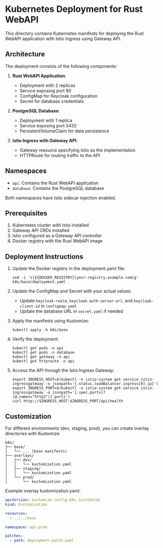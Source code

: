 # Kubernetes Deployment for Rust WebAPI

This directory contains Kubernetes manifests for deploying the Rust WebAPI application with Istio Ingress using Gateway API.

## Architecture

The deployment consists of the following components:

1. **Rust WebAPI Application**:
   - Deployment with 2 replicas
   - Service exposing port 80
   - ConfigMap for Keycloak configuration
   - Secret for database credentials

2. **PostgreSQL Database**:
   - Deployment with 1 replica
   - Service exposing port 5432
   - PersistentVolumeClaim for data persistence

3. **Istio Ingress with Gateway API**:
   - Gateway resource specifying Istio as the implementation
   - HTTPRoute for routing traffic to the API

## Namespaces

- `api`: Contains the Rust WebAPI application
- `database`: Contains the PostgreSQL database

Both namespaces have Istio sidecar injection enabled.

## Prerequisites

1. Kubernetes cluster with Istio installed
2. Gateway API CRDs installed
3. Istio configured as a Gateway API controller
4. Docker registry with the Rust WebAPI image

## Deployment Instructions

1. Update the Docker registry in the deployment.yaml file:
   ```
   sed -i 's|${DOCKER_REGISTRY}|your-registry.example.com|g' k8s/base/deployment.yaml
   ```

2. Update the ConfigMap and Secret with your actual values:
   - Update `keycloak-realm`, `keycloak-auth-server-url`, and `keycloak-client-id` in `configmap.yaml`
   - Update the database URL in `secret.yaml` if needed

3. Apply the manifests using Kustomize:
   ```
   kubectl apply -k k8s/base
   ```

4. Verify the deployment:
   ```
   kubectl get pods -n api
   kubectl get pods -n database
   kubectl get gateway -n api
   kubectl get httproute -n api
   ```

5. Access the API through the Istio Ingress Gateway:
   ```
   export INGRESS_HOST=$(kubectl -n istio-system get service istio-ingressgateway -o jsonpath='{.status.loadBalancer.ingress[0].ip}')
   export INGRESS_PORT=$(kubectl -n istio-system get service istio-ingressgateway -o jsonpath='{.spec.ports[?(@.name=="http2")].port}')
   curl http://$INGRESS_HOST:$INGRESS_PORT/api/health
   ```

## Customization

For different environments (dev, staging, prod), you can create overlay directories with Kustomize:

```
k8s/
├── base/
│   └── ... (base manifests)
├── overlays/
│   ├── dev/
│   │   └── kustomization.yaml
│   ├── staging/
│   │   └── kustomization.yaml
│   └── prod/
│       └── kustomization.yaml
```

Example overlay kustomization.yaml:
```yaml
apiVersion: kustomize.config.k8s.io/v1beta1
kind: Kustomization

resources:
  - ../../base

namespace: api-prod

patches:
  - path: deployment-patch.yaml
```
